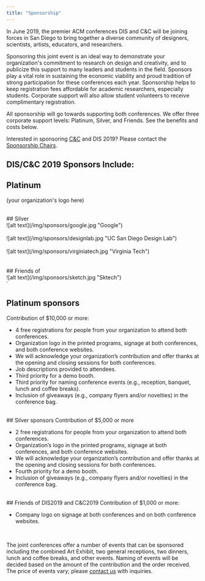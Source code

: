 ```yaml
---
title: "Sponsorship"
---
```


In June 2019, the premier ACM conferences DIS and C&C will be joining forces in San Diego to bring together a diverse community of designers, scientists, artists, educators, and researchers.

Sponsoring this joint event is an ideal way to demonstrate your organization's commitment to research on design and creativity, and to publicize this support to many leaders and students in the field. Sponsors play a vital role in sustaining the economic viability and proud tradition of strong participation for these conferences each year. Sponsorship helps to keep registration fees affordable for academic researchers, especially students. Corporate support will also allow student volunteers to receive complimentary registration.

All sponsorship will go towards supporting both conferences. We offer three corporate support levels: Platinum, Silver, and Friends. See the benefits and costs below. </br>

Interested in sponsoring [C&C](http://cc.acm.org/2019/sponsor.php) and DIS 2019? Please contact the [Sponsorship Chairs](mailto:sponsor2019@cc.acm.org).


## DIS/C&C 2019 Sponsors Include: 
                                         
## Platinum </br>
(your organization's logo here)

</br>
## Silver </br>
![alt text](/img/sponsors/google.jpg "Google") </br> </br> 
![alt text](/img/sponsors/designlab.jpg "UC San Diego Design Lab") </br> </br> 
![alt text](/img/sponsors/virginiatech.jpg "Virginia Tech") </br> </br> 

</br>
## Friends of </br>
 ![alt text](/img/sponsors/sketch.jpg "Sktech") </br>`   


</br>

## Platinum sponsors 
Contribution of $10,000 or more:

- 4 free registrations for people from your organization to attend both conferences.
- Organization logo in the printed programs, signage at both conferences, and both conference websites.
- We will acknowledge your organization’s contribution and offer thanks at the opening and closing sessions for both conferences.
- Job descriptions provided to attendees.
- Third priority for a demo booth.
- Third priority for naming conference events (e.g., reception, banquet, lunch and coffee breaks).
- Inclusion of giveaways (e.g., company flyers and/or novelties) in the conference bag.

</br>
## Silver sponsors
Contribution of $5,000 or more

- 2 free registrations for people from your organization to attend both conferences.
- Organization’s logo in the printed programs, signage at both conferences, and both conference websites.
- We will acknowledge your organization’s contribution and offer thanks at the opening and closing sessions for both conferences.
- Fourth priority for a demo booth.
- Inclusion of giveaways (e.g., company flyers and/or novelties) in the conference bag.

</br>
## Friends of DIS2019 and C&C2019
Contribution of $1,000 or more:

- Company logo on signage at both conferences and on both conference websites.

</br>

The joint conferences offer a number of events that can be sponsored including the combined Art Exhibit, two general receptions, two dinners, lunch and coffee breaks, and other events. Naming of events will be decided based on the amount of the contribution and the order received. The price of events vary; please [contact us](mailto:sponsor2019@cc.cam.org) with inquiries.
